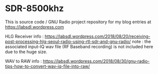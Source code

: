 # SDR-8500khz

This is source code / GNU Radio project repository for my blog entries at https://labsdl.wordpress.com

HLG Receiver
info : https://labsdl.wordpress.com/2018/08/20/receiving-post-processing-hlg-seoul-radio-using-rtl-sdr-and-gnu-radio/
note : the associated input-IQ wav file (RF Baseband recording) is not included here due to the huge size.

WAV to RAW
info : https://labsdl.wordpress.com/2018/08/30/gnu-radio-tips-how-to-convert-wav-iq-file-into-raw/



